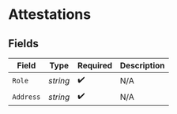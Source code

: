 # Attestations


## Fields

| Field              | Type               | Required           | Description        |
| ------------------ | ------------------ | ------------------ | ------------------ |
| `Role`             | *string*           | :heavy_check_mark: | N/A                |
| `Address`          | *string*           | :heavy_check_mark: | N/A                |